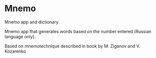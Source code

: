 # Mnemo
Mnemo app and dictionary

Mnemo app that generates words based on the number entered (Russian language only).

Based on mnemotechnique described in book by M. Ziganov and V. Kozarenko
